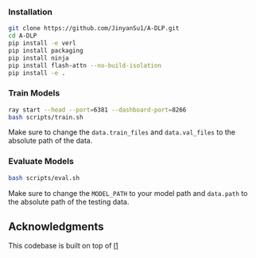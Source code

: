 
### Installation

```bash
git clone https://github.com/JinyanSu1/A-DLP.git
cd A-DLP
pip install -e verl
pip install packaging
pip install ninja
pip install flash-attn --no-build-isolation
pip install -e .
```


### Train Models
```bash 
ray start --head --port=6381 --dashboard-port=8266
bash scripts/train.sh
```


Make sure to change the ```data.train_files``` and ```data.val_files``` to the absolute path of the data.

### Evaluate Models
```bash
bash scripts/eval.sh
```
Make sure to change the ```MODEL_PATH``` to your model path and ```data.path``` to the absolute path of the testing data.




## Acknowledgments

This codebase is built on top of [l1](https://github.com/cmu-l3/l1)




